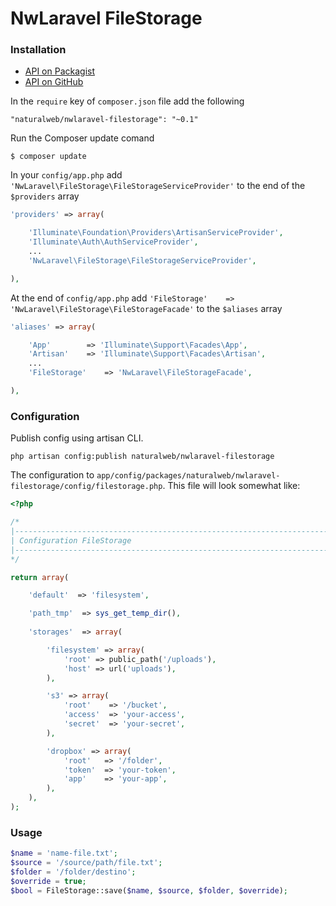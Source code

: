 NwLaravel FileStorage
=====================

### Installation

- [API on Packagist](https://packagist.org/packages/naturalweb/nwlaravel-filestorage)
- [API on GitHub](https://github.com/naturalweb/NwLaravel-FileStorage)

In the `require` key of `composer.json` file add the following

    "naturalweb/nwlaravel-filestorage": "~0.1"

Run the Composer update comand

    $ composer update

In your `config/app.php` add `'NwLaravel\FileStorage\FileStorageServiceProvider'` to the end of the `$providers` array

```php
'providers' => array(

    'Illuminate\Foundation\Providers\ArtisanServiceProvider',
    'Illuminate\Auth\AuthServiceProvider',
    ...
    'NwLaravel\FileStorage\FileStorageServiceProvider',

),
```

At the end of `config/app.php` add `'FileStorage'    => 'NwLaravel\FileStorage\FileStorageFacade'` to the `$aliases` array

```php
'aliases' => array(

    'App'        => 'Illuminate\Support\Facades\App',
    'Artisan'    => 'Illuminate\Support\Facades\Artisan',
    ...
    'FileStorage'    => 'NwLaravel\FileStorageFacade',

),
```

### Configuration

Publish config using artisan CLI.

~~~
php artisan config:publish naturalweb/nwlaravel-filestorage
~~~

The configuration to `app/config/packages/naturalweb/nwlaravel-filestorage/config/filestorage.php`. This file will look somewhat like:

```php
<?php

/*
|--------------------------------------------------------------------------
| Configuration FileStorage
|--------------------------------------------------------------------------
*/

return array(

    'default'  => 'filesystem',

    'path_tmp'  => sys_get_temp_dir(),
    
    'storages'  => array(

        'filesystem' => array(
            'root' => public_path('/uploads'),
            'host' => url('uploads'),
        ),

        's3' => array(
            'root'    => '/bucket',
            'access'  => 'your-access',
            'secret'  => 'your-secret',
        ), 

        'dropbox' => array(
            'root'   => '/folder',
            'token'  => 'your-token',
            'app'    => 'your-app',
        ),
    ),
);
```

### Usage
```php
$name = 'name-file.txt';
$source = '/source/path/file.txt';
$folder = '/folder/destino';
$override = true;
$bool = FileStorage::save($name, $source, $folder, $override);
```
